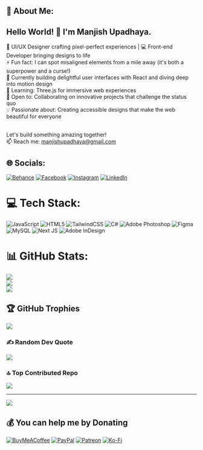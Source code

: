  ## 💫 About Me:
 ## Hello World! 👋 I'm Manjish Upadhaya.

🎨 UI/UX Designer crafting pixel-perfect experiences | 💻 Front-end Developer bringing designs to life <br>
⚡ Fun fact: I can spot misaligned elements from a mile away (it's both a superpower and a curse!) <br>
🔭 Currently building delightful user interfaces with React and diving deep into motion design <br>
🌱 Learning: Three.js for immersive web experiences<br>
🤝 Open to: Collaborating on innovative projects that challenge the status quo<br>
💡 Passionate about: Creating accessible designs that make the web beautiful for everyone<br><br>

Let's build something amazing together! <br>
📫 Reach me: manjishupadhaya@gmail.com


## 🌐 Socials:
[![Behance](https://img.shields.io/badge/Behance-1769ff?logo=behance&logoColor=white)](https://behance.net/manjishupadhaya) [![Facebook](https://img.shields.io/badge/Facebook-%231877F2.svg?logo=Facebook&logoColor=white)](https://facebook.com/manjish.gyawali10) [![Instagram](https://img.shields.io/badge/Instagram-%23E4405F.svg?logo=Instagram&logoColor=white)](https://instagram.com/supply_np) [![LinkedIn](https://img.shields.io/badge/LinkedIn-%230077B5.svg?logo=linkedin&logoColor=white)](https://linkedin.com/in/manjishg) 

# 💻 Tech Stack:
![JavaScript](https://img.shields.io/badge/javascript-%23323330.svg?style=for-the-badge&logo=javascript&logoColor=%23F7DF1E) ![HTML5](https://img.shields.io/badge/html5-%23E34F26.svg?style=for-the-badge&logo=html5&logoColor=white) ![TailwindCSS](https://img.shields.io/badge/tailwindcss-%2338B2AC.svg?style=for-the-badge&logo=tailwind-css&logoColor=white) ![C#](https://img.shields.io/badge/c%23-%23239120.svg?style=for-the-badge&logo=csharp&logoColor=white) ![Adobe Photoshop](https://img.shields.io/badge/adobe%20photoshop-%2331A8FF.svg?style=for-the-badge&logo=adobe%20photoshop&logoColor=white) ![Figma](https://img.shields.io/badge/figma-%23F24E1E.svg?style=for-the-badge&logo=figma&logoColor=white) ![MySQL](https://img.shields.io/badge/mysql-4479A1.svg?style=for-the-badge&logo=mysql&logoColor=white) ![Next JS](https://img.shields.io/badge/Next-black?style=for-the-badge&logo=next.js&logoColor=white) ![Adobe InDesign](https://img.shields.io/badge/Adobe%20InDesign-49021F?style=for-the-badge&logo=adobeindesign&logoColor=FF3366)
# 📊 GitHub Stats:
![](https://github-readme-stats.vercel.app/api?username=manzis&theme=dark&hide_border=false&include_all_commits=true&count_private=false)<br/>
![](https://github-readme-streak-stats.herokuapp.com/?user=manzis&theme=dark&hide_border=false)<br/>
![](https://github-readme-stats.vercel.app/api/top-langs/?username=manzis&theme=dark&hide_border=false&include_all_commits=true&count_private=false&layout=compact)

## 🏆 GitHub Trophies
![](https://github-profile-trophy.vercel.app/?username=manzis&theme=radical&no-frame=false&no-bg=true&margin-w=4)

### ✍️ Random Dev Quote
![](https://quotes-github-readme.vercel.app/api?type=horizontal&theme=radical)

### 🔝 Top Contributed Repo
![](https://github-contributor-stats.vercel.app/api?username=manzis&limit=5&theme=dark&combine_all_yearly_contributions=true)

---
[![](https://visitcount.itsvg.in/api?id=manzis&icon=0&color=0)](https://visitcount.itsvg.in)

  ## 💰 You can help me by Donating
  [![BuyMeACoffee](https://img.shields.io/badge/Buy%20Me%20a%20Coffee-ffdd00?style=for-the-badge&logo=buy-me-a-coffee&logoColor=black)](https://buymeacoffee.com/manjishG) [![PayPal](https://img.shields.io/badge/PayPal-00457C?style=for-the-badge&logo=paypal&logoColor=white)](https://paypal.me/manjishG) [![Patreon](https://img.shields.io/badge/Patreon-F96854?style=for-the-badge&logo=patreon&logoColor=white)](https://patreon.com/manjishG) [![Ko-Fi](https://img.shields.io/badge/Ko--fi-F16061?style=for-the-badge&logo=ko-fi&logoColor=white)](https://ko-fi.com/manjishG) 

  
<!-- Proudly created with GPRM ( https://gprm.itsvg.in ) -->
